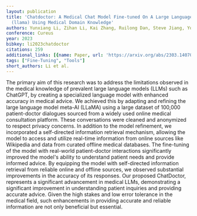 ```yaml
---
layout: publication
title: 'Chatdoctor: A Medical Chat Model Fine-tuned On A Large Language Model Meta-ai
  (llama) Using Medical Domain Knowledge'
authors: Yunxiang Li, Zihan Li, Kai Zhang, Ruilong Dan, Steve Jiang, You Zhang
conference: Cureus
year: 2023
bibkey: li2023chatdoctor
citations: 259
additional_links: [{name: Paper, url: 'https://arxiv.org/abs/2303.14070'}]
tags: ["Fine-Tuning", "Tools"]
short_authors: Li et al.
---
```

The primary aim of this research was to address the limitations observed in
the medical knowledge of prevalent large language models (LLMs) such as
ChatGPT, by creating a specialized language model with enhanced accuracy in
medical advice. We achieved this by adapting and refining the large language
model meta-AI (LLaMA) using a large dataset of 100,000 patient-doctor dialogues
sourced from a widely used online medical consultation platform. These
conversations were cleaned and anonymized to respect privacy concerns. In
addition to the model refinement, we incorporated a self-directed information
retrieval mechanism, allowing the model to access and utilize real-time
information from online sources like Wikipedia and data from curated offline
medical databases. The fine-tuning of the model with real-world patient-doctor
interactions significantly improved the model's ability to understand patient
needs and provide informed advice. By equipping the model with self-directed
information retrieval from reliable online and offline sources, we observed
substantial improvements in the accuracy of its responses. Our proposed
ChatDoctor, represents a significant advancement in medical LLMs, demonstrating
a significant improvement in understanding patient inquiries and providing
accurate advice. Given the high stakes and low error tolerance in the medical
field, such enhancements in providing accurate and reliable information are not
only beneficial but essential.